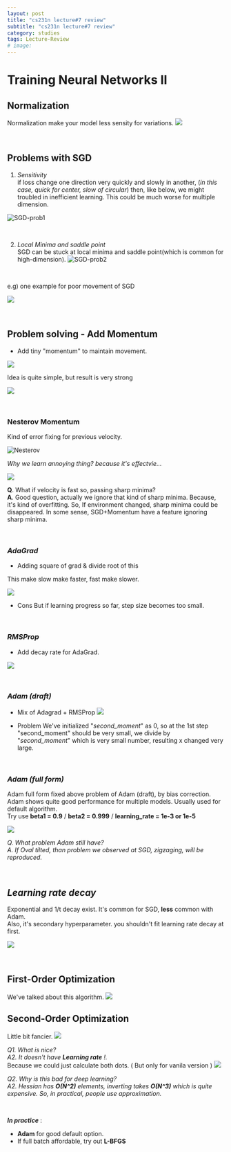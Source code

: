 ```yaml
---
layout: post
title: "cs231n lecture#7 review"
subtitle: "cs231n lecture#7 review"
category: studies
tags: Lecture-Review
# image:
---
```


# Training Neural Networks II


## Normalization 
Normalization make your model less sensity for variations.
![](/assets/img/posts/studies/lecture-review/lec7/md-img-paste-2020-11-16-21-55-48.png)

<br>

## Problems with SGD 

1. *Sensitivity*  
if loss change one direction very quickly and slowly in another, (*in this case, quick for center, slow of circular*) then, like below, we might troubled in inefficient learning. This could be much worse for multiple dimension.

![SGD-prob1](/assets/img/posts/studies/lecture-review/lec7/md-img-paste-2020-11-16-21-56-59.png)

  
<br>

2. *Local Minima and saddle point*  
SGD can be stuck at local minima and saddle point(which is common for high-dimension).
![SGD-prob2](/assets/img/posts/studies/lecture-review/lec7/md-img-paste-2020-11-16-21-59-38.png)

<br>

e.g) one example for poor movement of SGD 

![](/assets/img/posts/studies/lecture-review/lec7/md-img-paste-2020-11-16-22-06-28.png)

<br>

## Problem solving - Add Momentum

- Add tiny "momentum" to maintain movement.

![](/assets/img/posts/studies/lecture-review/lec7/md-img-paste-2020-11-16-22-08-47.png)

Idea is quite simple, but result is very strong

![](/assets/img/posts/studies/lecture-review/lec7/md-img-paste-2020-11-16-22-13-08.png)

<br>

### Nesterov Momentum

Kind of error fixing for previous velocity.

![Nesterov](/assets/img/posts/studies/lecture-review/lec7/md-img-paste-2020-11-18-21-16-12.png)


*Why we learn annoying thing? because it's effectvie...*

![](/assets/img/posts/studies/lecture-review/lec7/md-img-paste-2020-11-18-21-17-32.png)

__Q__. What if velocity is fast so, passing sharp minima?  
__A__. Good question, actually we ignore that kind of sharp minima. Because, it's kind of overfitting. So, If environment changed, sharp minima could be disappeared. In some sense, SGD+Momentum have a feature ignoring sharp minima. 

<br>

### __*AdaGrad*__

- Adding square of grad & divide root of this

This make slow make faster, fast make slower.

![](/assets/img/posts/studies/lecture-review/lec7/md-img-paste-2020-11-18-21-36-19.png)

- Cons
But if learning progress so far, step size becomes too small.

<br>

### __*RMSProp*__

- Add decay rate for AdaGrad.

![](/assets/img/posts/studies/lecture-review/lec7/md-img-paste-2020-11-18-21-53-40.png)

<br>

### __*Adam (draft)*__ 

- Mix of Adagrad + RMSProp
![](/assets/img/posts/studies/lecture-review/lec7/md-img-paste-2020-11-18-21-51-22.png)

- Problem
We've initialized "_second_moment_" as 0, so at the 1st step "second_moment" should be very small, we divide by "_second_moment_" which is very small number, resulting x changed very large.

<br>

### __*Adam (full form)*__

Adam full form fixed above problem of Adam (draft), by bias correction.
Adam shows quite good performance for multiple models. Usually used for default algorithm.   
Try use **beta1 = 0.9** / **beta2 = 0.999** / **learning_rate = 1e-3 or 1e-5**

![](/assets/img/posts/studies/lecture-review/lec7/md-img-paste-2020-11-18-22-50-18.png)



_Q. What problem Adam still have?_  
_A. If Oval tilted, than problem we observed at SGD, zigzaging, will be reproduced._

<br>

## *__Learning rate decay__*

Exponential and 1/t decay exist. 
It's common for SGD, __less__ common with Adam.  
Also, it's secondary hyperparameter. you shouldn't fit learning rate decay at first.

![](/assets/img/posts/studies/lecture-review/lec7/md-img-paste-2020-11-18-23-05-00.png)

<br>

## First-Order Optimization

We've talked about this algorithm.
![](/assets/img/posts/studies/lecture-review/lec7/md-img-paste-2020-11-18-23-10-36.png)


## Second-Order Optimization

Little bit fancier.
![](/assets/img/posts/studies/lecture-review/lec7/md-img-paste-2020-11-18-23-11-21.png)

*Q1. What is nice?*  
*A2. It doesn't have *__Learning rate__* !.*  
Because we could just calculate both dots. ( But only for vanila version )
![](/assets/img/posts/studies/lecture-review/lec7/md-img-paste-2020-11-18-23-11-58.png)

*Q2. Why is this bad for deep learning?*  
*A2. Hessian has __O(N^2)__ elements, inverting takes __O(N^3)__ which is quite expensive. So, in practical, people use approximation.*

<br>

_**In practice**_ :

- __Adam__ for good default option. 
- If full batch affordable, try out __L-BFGS__

